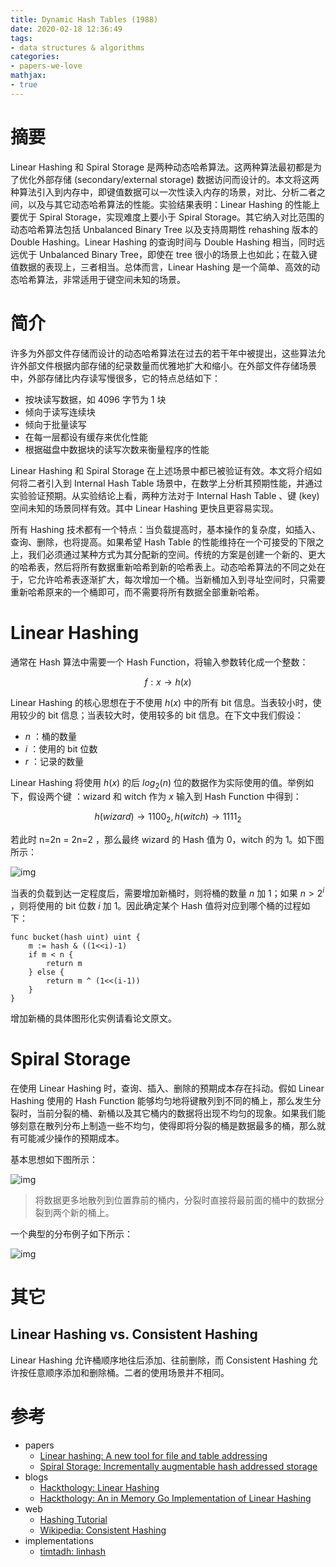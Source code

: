```yaml
---
title: Dynamic Hash Tables (1988)
date: 2020-02-18 12:36:49
tags:
- data structures & algorithms
categories:
- papers-we-love
mathjax:
- true
---
```


# 摘要

Linear Hashing 和 Spiral Storage 是两种动态哈希算法。这两种算法最初都是为了优化外部存储 (secondary/external storage) 数据访问而设计的。本文将这两种算法引入到内存中，即键值数据可以一次性读入内存的场景，对比、分析二者之间，以及与其它动态哈希算法的性能。实验结果表明：Linear Hashing 的性能上要优于 Spiral Storage，实现难度上要小于 Spiral Storage。其它纳入对比范围的动态哈希算法包括 Unbalanced Binary Tree 以及支持周期性 rehashing 版本的 Double Hashing。Linear Hashing 的查询时间与 Double Hashing 相当，同时远远优于 Unbalanced Binary Tree，即使在 tree 很小的场景上也如此；在载入键值数据的表现上，三者相当。总体而言，Linear Hashing 是一个简单、高效的动态哈希算法，非常适用于键空间未知的场景。

# 简介

许多为外部文件存储而设计的动态哈希算法在过去的若干年中被提出，这些算法允许外部文件根据内部存储的纪录数量而优雅地扩大和缩小。在外部文件存储场景中，外部存储比内存读写慢很多，它的特点总结如下：

- 按块读写数据，如 4096 字节为 1 块
- 倾向于读写连续块
- 倾向于批量读写
- 在每一层都设有缓存来优化性能
- 根据磁盘中数据块的读写次数来衡量程序的性能

Linear Hashing 和 Spiral Storage 在上述场景中都已被验证有效。本文将介绍如何将二者引入到 Internal Hash Table 场景中，在数学上分析其预期性能，并通过实验验证预期。从实验结论上看，两种方法对于 Internal Hash Table 、键 (key) 空间未知的场景同样有效。其中 Linear Hashing 更快且更容易实现。

所有 Hashing 技术都有一个特点：当负载提高时，基本操作的复杂度，如插入、查询、删除，也将提高。如果希望 Hash Table 的性能维持在一个可接受的下限之上，我们必须通过某种方式为其分配新的空间。传统的方案是创建一个新的、更大的哈希表，然后将所有数据重新哈希到新的哈希表上。动态哈希算法的不同之处在于，它允许哈希表逐渐扩大，每次增加一个桶。当新桶加入到寻址空间时，只需要重新哈希原来的一个桶即可，而不需要将所有数据全部重新哈希。

# Linear Hashing

通常在 Hash 算法中需要一个 Hash Function，将输入参数转化成一个整数：

$$\begin{equation}
f: x \to h(x)
\end{equation}$$

Linear Hashing 的核心思想在于不使用 $h(x)$ 中的所有 bit 信息。当表较小时，使用较少的 bit 信息；当表较大时，使用较多的 bit 信息。在下文中我们假设：

- $n$ ：桶的数量
- $i$ ：使用的 bit 位数
- $r$ ：记录的数量

Linear Hashing 将使用 $h(x)$ 的后 $log_2(n)$ 位的数据作为实际使用的值。举例如下，假设两个键 ：wizard 和 witch 作为 $x$ 输入到 Hash Function 中得到：

$$\begin{equation}
h(wizard) \to 1100_2 , h(witch) \to 1111_2
\end{equation}$$

若此时 n=2n = 2n=2 ，那么最终 wizard 的 Hash 值为 0，witch 的为 1。如下图所示：

![img](https://blobscdn.gitbook.com/v0/b/gitbook-28427.appspot.com/o/assets%2F-LMjQD5UezC9P8miypMG%2F-LsnxfPgCUDno7musJkV%2F-Lso-fwy8iHiTgqoL_iQ%2FScreen%20Shot%202019-11-04%20at%209.23.37%20AM.jpg?alt=media&token=acc77407-f8f8-4b0b-b56d-ac60fe476f49)

当表的负载到达一定程度后，需要增加新桶时，则将桶的数量 $n$ 加 1；如果 $n > 2^i$ ，则将使用的 bit 位数 $i$ 加 1。因此确定某个 Hash 值将对应到哪个桶的过程如下：



```
func bucket(hash uint) uint {
    m := hash & ((1<<i)-1)
    if m < n {
        return m
    } else {
        return m ^ (1<<(i-1))
    }
}
```

增加新桶的具体图形化实例请看论文原文。

# Spiral Storage

在使用 Linear Hashing 时，查询、插入、删除的预期成本存在抖动。假如 Linear Hashing 使用的 Hash Function 能够均匀地将键散列到不同的桶上，那么发生分裂时，当前分裂的桶、新桶以及其它桶内的数据将出现不均匀的现象。如果我们能够刻意在散列分布上制造一些不均匀，使得即将分裂的桶是数据最多的桶，那么就有可能减少操作的预期成本。

基本思想如下图所示：

![img](https://blobscdn.gitbook.com/v0/b/gitbook-28427.appspot.com/o/assets%2F-LMjQD5UezC9P8miypMG%2F-LtN0Uy9ZfWzBYiJkB1x%2F-LtN3YI4_lsAW3H24CQk%2FScreen%20Shot%202019-11-11%20at%209.26.44%20AM.jpg?alt=media&token=df6f7958-36d6-4c39-8541-15888e8a56ff)

> 将数据更多地散列到位置靠前的桶内，分裂时直接将最前面的桶中的数据分裂到两个新的桶上。

一个典型的分布例子如下所示：

![img](https://blobscdn.gitbook.com/v0/b/gitbook-28427.appspot.com/o/assets%2F-LMjQD5UezC9P8miypMG%2F-LtN0Uy9ZfWzBYiJkB1x%2F-LtN48if5IZlq-P5cETf%2FScreen%20Shot%202019-11-11%20at%209.29.28%20AM.jpg?alt=media&token=1630f43d-3d56-4c84-9a57-2413ceb94df6)

# 其它

## Linear Hashing vs. Consistent Hashing

Linear Hashing 允许桶顺序地往后添加、往前删除，而 Consistent Hashing 允许按任意顺序添加和删除桶。二者的使用场景并不相同。

# 参考

- papers
  - [Linear hashing: A new tool for file and table addressing](https://pdfs.semanticscholar.org/907f/7ca06059a53e8c8bb40d3a5329340e838a1b.pdf?_ga=2.231818847.194162924.1572794970-185720434.1566181423)
  - [Spiral Storage: Incrementally augmentable hash addressed storage](http://wrap.warwick.ac.uk/46327/1/WRAP_Martin_cs-rr-027.pdf)
- blogs
  - [Hackthology: Linear Hashing](https://hackthology.com/linear-hashing.html)
  - [Hackthology: An in Memory Go Implementation of Linear Hashing](https://hackthology.com/an-in-memory-go-implementation-of-linear-hashing.html)
- web
  - [Hashing Tutorial](http://research.cs.vt.edu/AVresearch/hashing/)
  - [Wikipedia: Consistent Hashing](https://en.wikipedia.org/wiki/Consistent_hashing)
- implementations
  - [timtadh: linhash](https://github.com/timtadh/file-structures/tree/master/linhash)